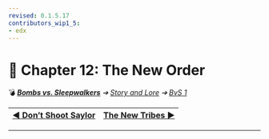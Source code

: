 ```yaml
---
revised: 0.1.5.17
contributors_wip1_5:
- edx
---
```


# 📄 Chapter 12: The New Order

💣 ***[Bombs vs. Sleepwalkers][home]** ➔ [Story and Lore][story] ➔ [BvS 1][story_bvs1]*

| [◀️ Don’t Shoot Saylor][prev] | [The New Tribes ▶️][next] |
| --: | :-- |

****

[home]: /README.md
[prev]: /story/bvs1/11_dont_shoot_saylor.md
[next]: /story/bvs1/13_the_new_tribes.md
[story]: /story/readme.md
[story_bvs1]: /story/bvs1/readme.md
